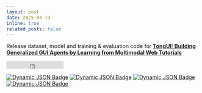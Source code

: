 ```yaml
---
layout: post
date: 2025-04-19
inline: true
related_posts: false
---
```


Release dataset, model and training & evaluation code for [**TongUI: Building Generalized GUI Agents by Learning from Multimodal Web Tutorials**](https://arxiv.org/abs/2504.12679)

<iframe src="https://ghbtns.com/github-btn.html?user=TongUI-agent&repo=TongUI-agent&type=star&count=true" frameborder="0" scrolling="0" width="150" height="20" title="GitHub"></iframe>
<br>

[![Dynamic JSON Badge](https://img.shields.io/badge/dynamic/json?url=https%3A%2F%2Fhuggingface.co%2Fapi%2Fmodels%2FBofeee5675%2FTongUI-3B&query=downloads&logo=huggingface&label=TongUI-3B%20Downloads%20This%20Month)](https://huggingface.co/collections/Bofeee5675/tongui-67f611e2d48b2b6e0d2ba3ee)
[![Dynamic JSON Badge](https://img.shields.io/badge/dynamic/json?url=https%3A%2F%2Fhuggingface.co%2Fapi%2Fmodels%2FBofeee5675%2FTongUI-7B&query=downloads&logo=huggingface&label=TongUI-7B%20Downloads%20This%20Month)](https://huggingface.co/collections/Bofeee5675/tongui-67f611e2d48b2b6e0d2ba3ee)
[![Dynamic JSON Badge](https://img.shields.io/badge/dynamic/json?url=https%3A%2F%2Fhuggingface.co%2Fapi%2Fmodels%2FBofeee5675%2FTongUI-32B&query=downloads&logo=huggingface&label=TongUI-32B%20Downloads%20This%20Month)](https://huggingface.co/collections/Bofeee5675/tongui-67f611e2d48b2b6e0d2ba3ee)
[![Dynamic JSON Badge](https://img.shields.io/badge/dynamic/json?url=https%3A%2F%2Fhuggingface.co%2Fapi%2Fdatasets%2FBofeee5675%2FGUI-Net-1M&query=downloads&logo=huggingface&label=GUI-Net-1M%20Downloads%20This%20Month)](https://huggingface.co/collections/Bofeee5675/tongui-67f611e2d48b2b6e0d2ba3ee)
